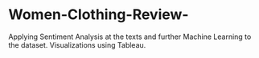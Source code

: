 # Women-Clothing-Review-
Applying Sentiment Analysis at the texts and further Machine Learning to the dataset. Visualizations using Tableau. 
